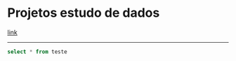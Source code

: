 # Projetos estudo de dados

[link](https://docs.github.com/pt/get-started/writing-on-github/getting-started-with-writing-and-formatting-on-github/basic-writing-and-formatting-syntax)

-------------
```sql
select * from teste
